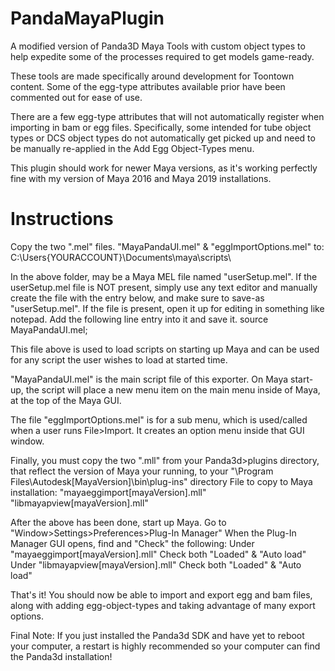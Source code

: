 # PandaMayaPlugin

A modified version of Panda3D Maya Tools with custom object types to help expedite some of the processes required to get models game-ready.

These tools are made specifically around development for Toontown content. Some of the egg-type attributes available prior have been commented out for ease of use.

There are a few egg-type attributes that will not automatically register when importing in bam or egg files. Specifically, some intended for tube object types or DCS object types do not automatically get picked up and need to be manually re-applied in the Add Egg Object-Types menu.

This plugin should work for newer Maya versions, as it's working perfectly fine with my version of Maya 2016 and Maya 2019 installations.

# Instructions

Copy the two ".mel" files. "MayaPandaUI.mel" & "eggImportOptions.mel" to:
C:\Users\{YOURACCOUNT}\Documents\maya\scripts\

In the above folder, may be a Maya MEL file named "userSetup.mel".
If the userSetup.mel file is NOT present, simply use any text
editor and manually create the file with the entry below,
and make sure to save-as "userSetup.mel".
If the file is present, open it up for editing in something like notepad.
Add the following line entry into it and save it.
source MayaPandaUI.mel;

This file above is used to load scripts on starting up Maya
and can be used for any script the user wishes to load at started time.

"MayaPandaUI.mel" is the main script file of this exporter.
On Maya start-up, the script will place a new menu item on the main menu
inside of Maya, at the top of the Maya GUI.

The file "eggImportOptions.mel" is for a sub menu,
which is used/called when a user runs File>Import.
It creates an option menu inside that GUI window.

Finally, you must copy the two ".mll" from your Panda3d>plugins directory,
that reflect the version of Maya your running, to your
"\Program Files\Autodesk\[MayaVersion]\bin\plug-ins" directory
File to copy to Maya installation:
"mayaeggimport[mayaVersion].mll"
"libmayapview[mayaVersion].mll"

After the above has been done, start up Maya.
Go to "Window>Settings>Preferences>Plug-In Manager"
When the Plug-In Manager GUI opens, find and "Check" the following:
Under "mayaeggimport[mayaVersion].mll"    Check both "Loaded" & "Auto load"
Under "libmayapview[mayaVersion].mll"    Check both "Loaded" & "Auto load"

That's it!  You should now be able to import and export egg and bam files,
along with adding egg-object-types and taking advantage of many export options.

Final Note:
If you just installed the Panda3d SDK and have yet to reboot your computer,
a restart is highly recommended so your computer can find the Panda3d installation!
